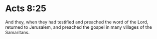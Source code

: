 # Acts 8:25

And they, when they had testified and preached the word of the Lord, returned to Jerusalem, and preached the gospel in many villages of the Samaritans.
